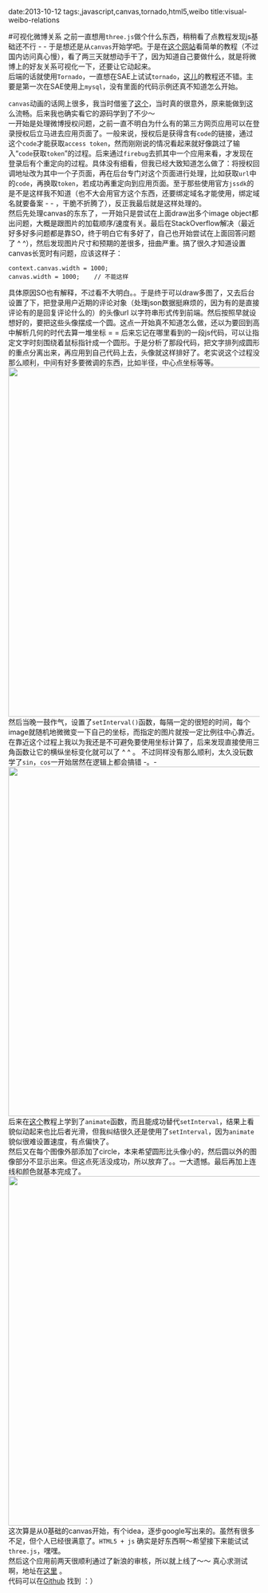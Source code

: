 date:2013-10-12
tags:,javascript,canvas,tornado,html5,weibo
title:visual-weibo-relations
<!---->
#可视化微博关系
之前一直想用`three.js`做个什么东西，稍稍看了点教程发现js基础还不行 - - 于是想还是从`canvas`开始学吧。于是在[这个网站](http://www.html5canvastutorials.com)看简单的教程（不过国内访问真心慢），看了两三天就想动手干了，因为知道自己要做什么，就是将微博上的好友关系可视化一下，还要让它动起来。  
后端的话就使用`Tornado`，一直想在SAE上试试`tornado`，[这儿](http://gettingstarted.sinaapp.com/introduction.html)的教程还不错。主要是第一次在SAE使用上`mysql`，没有里面的代码示例还真不知道怎么开始。  
<!--more-->
`canvas`动画的话网上很多，我当时借鉴了[这个](http://spielzeugz.de/html5/liquid-particles.html)，当时真的很意外，原来能做到这么流畅。后来我也确实看它的源码学到了不少～  
一开始是处理微博授权问题，之前一直不明白为什么有的第三方网页应用可以在登录授权后立马进去应用页面了。一般来说，授权后是获得含有`code`的链接，通过这个`code`才能获取`access token`，然而刚刚说的情况看起来就好像跳过了输入“`code`获取`token`”的过程。后来通过`firebug`去抓其中一个应用来看，才发现在登录后有个重定向的过程。具体没有细看，但我已经大致知道怎么做了：将授权回调地址改为其中一个子页面，再在后台专门对这个页面进行处理，比如获取`url`中的`code`，再换取`token`，若成功再重定向到应用页面。至于那些使用官方`jssdk`的是不是这样我不知道（也不大会用官方这个东西，还要绑定域名才能使用，绑定域名就要备案 - - ，干脆不折腾了），反正我最后就是这样处理的。  
然后先处理canvas的东东了，一开始只是尝试在上面draw出多个image object都出问题，大概是跟图片的加载顺序/速度有关。最后在StackOverflow解决（最近好多好多问题都是靠SO，终于明白它有多好了，自己也开始尝试在上面回答问题了 ^ ^），然后发现图片尺寸和预期的差很多，扭曲严重。搞了很久才知道设置canvas长宽时有问题，应该这样子：  

    context.canvas.width = 1000;
    canvas.width = 1000;    // 不能这样
  
具体原因SO也有解释，不过看不大明白。。于是终于可以draw多图了，又去后台设置了下，把登录用户近期的评论对象（处理json数据挺麻烦的，因为有的是直接评论有的是回复评论什么的）的头像url 以字符串形式传到前端。然后按照早就设想好的，要把这些头像摆成一个圆。这点一开始真不知道怎么做，还以为要回到高中解析几何的时代去算一堆坐标 = = 后来忘记在哪里看到的一段js代码，可以让指定文字时刻围绕着鼠标指针成一个圆形。于是分析了那段代码，把文字排列成圆形的重点分离出来，再应用到自己代码上去，头像就这样排好了。老实说这个过程没那么顺利，中间有好多要微调的东西，比如半径，中心点坐标等等。  
<img src='http://img3.tuchuang.org/uploads/2014/01/gravatars-around.png' width='700px;'>  
然后当晚一鼓作气，设置了`setInterval()`函数，每隔一定的很短的时间，每个image就随机地微微变一下自己的坐标，而指定的图片就按一定比例往中心靠近。在靠近这个过程上我以为我还是不可避免要使用坐标计算了，后来发现直接使用三角函数让它的横纵坐标变化就可以了 ^ ^ 。 不过同样没有那么顺利，太久没玩数学了`sin`，`cos`一开始居然在逻辑上都会搞错 -。-   
<img src='http://img2.picbed.org/uploads/2014/01/gravatars-move.png' width='700px;'>  
后来在[这个](http://tutorials.jenkov.com/html5-canvas/animation.html)教程上学到了`animate`函数，而且能成功替代`setInterval`，结果上看貌似动起来也比后者光滑，但我纠结很久还是使用了`setInterval`，因为`animate`貌似很难设置速度，有点偏快了。  
然后又在每个图像外部添加了circle，本来希望圆形比头像小的，然后圆以外的图像部分不显示出来。但这点死活没成功，所以放弃了。。一大遗憾。最后再加上连线和颜色就基本完成了。  
<img src='http://img4.tuchuang.org/uploads/2014/01/gravatars-final.png' width='700px;'>  
这次算是从0基础的canvas开始，有个idea，逐步google写出来的。虽然有很多不足，但个人已经很满意了。`HTML5 + js` 确实是好东西啊～希望接下来能试试`three.js`，嘿嘿。  
然后这个应用前两天很顺利通过了新浪的审核，所以就上线了～～ 真心求测试啊，地址在[这里](http://vrelations.sinaapp.com) 。  
代码可以在[Github](https://github.com/yakiang/Visual-weibo-relations) 找到 ：）
